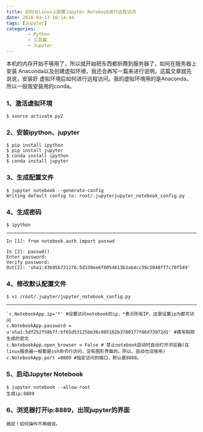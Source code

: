 ```yaml
---
title: 如何在Linux上配置Jupyter Notebook进行远程访问
date: 2018-03-13 16:14:44
tags: [Jupyter]
categories:
		- Python
		- 工具篇
		- Jupyter
---
```

本机的内存开始不够用了，所以就开始把东西都折腾到服务器了，如何在服务器上安装
Anaconda以及创建虚拟环境，我还会再写一篇来进行说明。这篇文章就先说说，安装好
虚拟环境后如何进行远程访问。我的虚拟环境用的是Anaconda，所以一般我安装用的conda。

### 1、激活虚拟环境

	$ source activate py2
### 2、安装ipython、jupyter

	$ pip install ipython
	$ pip install jupyter
	$ conda install ipython
	$ conda install jupyter
### 3、生成配置文件
	
	$ jupyter notebook --generate-config
	Writing default config to: root/.jupyterjupyter_notebook_config.py
### 4、生成密码
	
	$ ipython

----------
	   
	In [1]: from notebook.auth import passwd    
    
	In [2]: passwd()    
	Enter password:     
	Verify password:     
	Out[2]: 'sha1:43b95b731276:5d330ee6f6054613b3ab4cc59c5048ff7c70f549' 

### 4、修改默认配置文件

	$ vi /root/.jupyter/jupyter_notebook_config.py   

----------

	`c.NotebookApp.ip='*' #设置访问notebook的ip，*表示所有IP，这里设置ip为都可访问  
	c.NotebookApp.password = u'sha1:5df252f58b7f:bf65d53125bb36c085162b3780377f66d73972d1' #填写刚刚生成的密文  
	c.NotebookApp.open_browser = False # 禁止notebook启动时自动打开浏览器(在linux服务器一般都是ssh命令行访问，没有图形界面的。所以，启动也没啥用)  
	c.NotebookApp.port =8889 #指定访问的端口，默认是8888。 `
### 5、启动Jupyter Notebook

	$ jupyter notebook --allow-root
	生成ip:8889
### 6、浏览器打开ip:8889，出现jupyter的界面

	搞定！如何操作不再细说。
	
	 
	 
